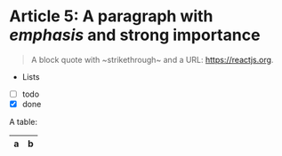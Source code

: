 # Article 5: A paragraph with *emphasis* and **strong importance**

> A block quote with ~strikethrough~ and a URL: <https://reactjs.org>.

* Lists
* [ ] todo
* [x] done

A table:

| a | b |
| - | - |

